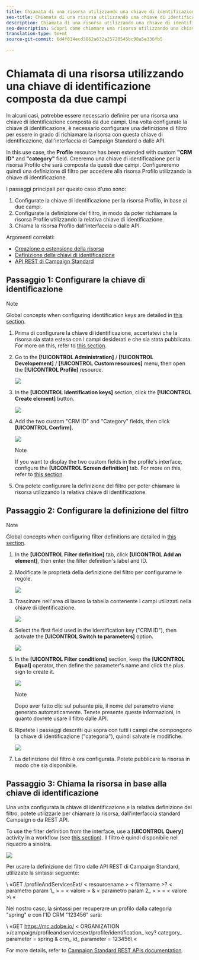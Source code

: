 ```yaml
---
title: Chiamata di una risorsa utilizzando una chiave di identificazione composta da due campi
seo-title: Chiamata di una risorsa utilizzando una chiave di identificazione composta da due campi
description: Chiamata di una risorsa utilizzando una chiave di identificazione composta da due campi
seo-description: Scopri come chiamare una risorsa utilizzando una chiave di identificazione composta da due campi
translation-type: tm+mt
source-git-commit: 6d4f814ecd3862a632a25728545bc98a5e336fb5

---
```



# Chiamata di una risorsa utilizzando una chiave di identificazione composta da due campi

In alcuni casi, potrebbe essere necessario definire per una risorsa una chiave di identificazione composta da due campi. Una volta configurato la chiave di identificazione, è necessario configurare una definizione di filtro per essere in grado di richiamare la risorsa con questa chiave di identificazione, dall'interfaccia di Campaign Standard o dalle API.

In this use case, the **Profile** resource has been extended with custom **"CRM ID"** and **"category"** field. Creeremo una chiave di identificazione per la risorsa Profilo che sarà composta da questi due campi. Configureremo quindi una definizione di filtro per accedere alla risorsa Profilo utilizzando la chiave di identificazione.

I passaggi principali per questo caso d'uso sono:

1. Configurate la chiave di identificazione per la risorsa Profilo, in base ai due campi.
1. Configurate la definizione del filtro, in modo da poter richiamare la risorsa Profile utilizzando la relativa chiave di identificazione.
1. Chiama la risorsa Profilo dall'interfaccia o dalle API.

Argomenti correlati:

* [Creazione o estensione della risorsa](../../developing/using/creating-or-extending-the-resource.md)
* [Definizione delle chiavi di identificazione](../../developing/using/configuring-the-resource-s-data-structure.md#defining-identification-keys)
* [API REST di Campaign Standard](https://docs.campaign.adobe.com/doc/standard/en/api/ACS_API.html)

## Passaggio 1: Configurare la chiave di identificazione

>[!NOTE]
> Global concepts when configuring identification keys are detailed in [this section](../../developing/using/configuring-the-resource-s-data-structure.md#defining-identification-keys).

1. Prima di configurare la chiave di identificazione, accertatevi che la risorsa sia stata estesa con i campi desiderati e che sia stata pubblicata. For more on this, refer to [this section](../../developing/using/creating-or-extending-the-resource.md).

1. Go to the **[!UICONTROL Administration]** / **[!UICONTROL Developement]** / **[!UICONTROL Custom resources]** menu, then open the **[!UICONTROL Profile]** resource.

   ![](assets/uc_idkey1.png)

1. In the **[UICONTROL Identification keys]** section, click the **[!UICONTROL Create element]** button.

   ![](assets/uc_idkey2.png)

1. Add the two custom "CRM ID" and "Category" fields, then click **[UICONTROL Confirm]**.

   ![](assets/uc_idkey3.png)

   >[!NOTE]
   > If you want to display the two custom fields in the profile's interface, configure the **[UICONTROL Screen definition]** tab. For more on this, refer to [this section](../../developing/using/configuring-the-screen-definition.md).

1. Ora potete configurare la definizione del filtro per poter chiamare la risorsa utilizzando la relativa chiave di identificazione.

## Passaggio 2: Configurare la definizione del filtro

>[!NOTE]
> Global concepts when configuring filter definitions are detailed in [this section](../../developing/using/configuring-filter-definition.md).

1. In the **[UICONTROL Filter definition]** tab, click **[UICONTROL Add an element]**, then enter the filter definition's label and ID.

1. Modificate le proprietà della definizione del filtro per configurarne le regole.

   ![](assets/uc_idkey4.png)

1. Trascinare nell'area di lavoro la tabella contenente i campi utilizzati nella chiave di identificazione.

   ![](assets/uc_idkey5.png)

1. Select the first field used in the identification key ("CRM ID"), then activate the **[UICONTROL Switch to parameters]** option.

   ![](assets/uc_idkey6.png)

1. In the **[UICONTROL Filter conditions]** section, keep the **[UICONTROL Equal]** operator, then define the parameter's name and click the plus sign to create it.

   ![](assets/uc_idkey7.png)

   >[!NOTE]
   > Dopo aver fatto clic sul pulsante più, il nome del parametro viene generato automaticamente. Tenete presente queste informazioni, in quanto dovrete usare il filtro dalle API.

1. Ripetete i passaggi descritti qui sopra con tutti i campi che compongono la chiave di identificazione ("categoria"), quindi salvate le modifiche.

   ![](assets/uc_idkey8.png)

1. La definizione del filtro è ora configurata. Potete pubblicare la risorsa in modo che sia disponibile.

## Passaggio 3: Chiama la risorsa in base alla chiave di identificazione

Una volta configurata la chiave di identificazione e la relativa definizione del filtro, potete utilizzarle per chiamare la risorsa, dall'interfaccia standard Campaign o da REST API.

To use the filter definition from the interface, use a **[UICONTROL Query]** activity in a workflow (see [this section](../../automating/using/query.md)). Il filtro è quindi disponibile nel riquadro a sinistra.

![](assets/uc_idkey9.png)

Per usare la definizione del filtro dalle API REST di Campaign Standard, utilizzate la sintassi seguente:

\ «GET /profileAndServicesExt/ &lt; resourcename &gt; &lt; filtername &gt;? &lt; parametro param 1_ &gt; = &lt; valore &gt; &amp; &lt; parametro param 2_ &gt; &gt; = &lt; valore &gt;\ «

Nel nostro caso, la sintassi per recuperare un profilo dalla categoria "spring" e con l'ID CRM "123456" sarà:

\ «GET https://mc.adobe.io/ &lt; ORGANIZATION &gt;/campaign/profileandservicesext/profile/identification_ key? category_ parameter = spring &amp; crm_ id_ parameter = 123456\ «

For more details, refer to [Campaign Standard REST APIs documentation](https://docs.campaign.adobe.com/doc/standard/en/api/ACS_API.html#filtering).